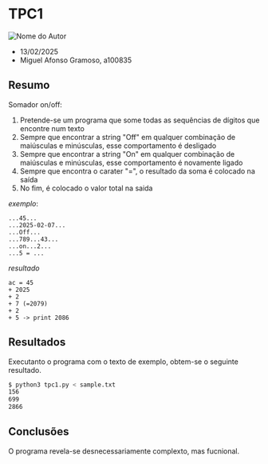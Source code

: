 # TPC1

![Nome do Autor](../profile.jpg)  
- 13/02/2025
- Miguel Afonso Gramoso, a100835

## Resumo

Somador on/off:

1. Pretende-se um programa que some todas as sequências de dígitos que encontre num texto
2. Sempre que encontrar a string "Off" em qualquer combinação de maiúsculas e minúsculas, esse comportamento é desligado
3. Sempre que encontrar a string "On" em qualquer combinação de maiúsculas e minúsculas, esse comportamento é novamente ligado
4. Sempre que encontra o carater "=", o resultado da soma é colocado na saída
5. No fim, é colocado o valor total na saida

_exemplo_:

```
...45...
...2025-02-07...
...Off...
...789...43...
...on...2...
...5 = ...
```

_resultado_

```
ac = 45
+ 2025
+ 2
+ 7 (=2079)
+ 2
+ 5 -> print 2086
```

## Resultados

Executanto o programa com o texto de exemplo, obtem-se o seguinte resultado.

```bash
$ python3 tpc1.py < sample.txt
156
699
2866
```



## Conclusões

O programa revela-se desnecessariamente complexto, mas fucnional.